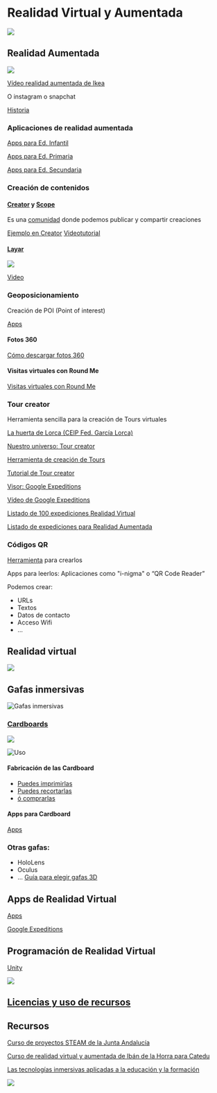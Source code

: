 # Realidad Virtual y Aumentada

![](https://www.unitag.io/qreator/generate?crs=xnjFkEn%252FP85fCPDXJ%252FXXKnPnKU%252FtWVh9E7ei8Ex%252BR4XsTvus59MiRl4OtJ5Y%252F3aRXopA7Qn4wJ6m3qLfsP4IWv39ocSd3mMczmj1AuyiW6K%252F58n8n8s5NK61vAUi6GUR9QhYs1xUoNWG3PC4owAgU1Q%252FHThW3FIfdeEUqZ%252BlJgc%253D&crd=fhOysE0g3Bah%252BuqXA7NPQx2rrS2o9rjHfmG68tV%252F4kylibNjKGl2GGC8IAoEo6rKgwkb1fpkaZPApHKzcfkZGyMsecxbeLHcNyZc3SXr4FDHwPNUVPaqglGbjk8LdT9CRKZZeWnDDep2xIT%252BCyNTg%252FRc%252B2xrIWgE4HeocGM2N31agpZmso2N%252Fds68%252FpaSn5z)


## Realidad Aumentada

![](https://www.actualidadiphone.com/wp-content/uploads/2017/09/vdnztasuyew-e1505917112610.jpg)

[Vídeo realidad aumentada de Ikea](https://www.youtube.com/watch?v=wukvYKi7UrI)

O instagram o snapchat

[Historia](https://catedu.gitbooks.io/introduccion-a-la-realidad-aumentada/content/conceptos-basicos-historia.html)

### Aplicaciones de realidad aumentada

[Apps para Ed. Infantil](https://catedu.gitbooks.io/introduccion-a-la-realidad-aumentada/content/apps-de-realidad-aumentada-ed-infantil.html)

[Apps para Ed. Primaria](https://catedu.gitbooks.io/introduccion-a-la-realidad-aumentada/content/apps-de-realidad-aumentada-ed-primaria.html)

[Apps para Ed. Secundaria](https://catedu.gitbooks.io/introduccion-a-la-realidad-aumentada/content/apps-de-realidad-aumentada-ed-secundaria-bachillerato.html)

### Creación de contenidos

#### [Creator](http://www.aumentaty.com/community/es/) y [Scope](https://play.google.com/store/apps/details?id=com.aumentaty.scope&hl=es)

Es una [comunidad](http://www.aumentaty.com/community/es/) donde podemos publicar y compartir creaciones

[Ejemplo en Creator](https://moodle.catedu.es/mod/book/view.php?id=9981&chapterid=453) [Videotutorial](https://moodle.catedu.es/mod/book/view.php?id=1000&chapterid=26)


#### [Layar](https://www.layar.com/)

![](https://i.pinimg.com/originals/1b/66/20/1b6620c70780b07b0dfed66e679c0c50.png)

[Video](https://youtu.be/ZR4eSmmPCxg)

### Geoposicionamiento

Creación de POI (Point of interest)

[Apps](https://catedu.gitbooks.io/introduccion-a-la-realidad-aumentada/content/app-de-interes.html)


#### Fotos 360

[Cómo descargar fotos 360](https://educacionadistancia.juntadeandalucia.es/profesorado/autoformacion/mod/book/view.php?id=6805)

#### Visitas virtuales con Round Me

[Visitas virtuales con Round Me](https://educacionadistancia.juntadeandalucia.es/profesorado/autoformacion/mod/book/view.php?id=6807)

### Tour creator

Herramienta sencilla para la creación de Tours virtuales

[La huerta de Lorca (CEIP Fed. García Lorca)](https://poly.google.com/u/0/view/9Mz2g3b3M5N)

[Nuestro universo: Tour creator](https://unblogfantasticoenguevejar.blogspot.com/2018/11/nuestro-universo-en-virtual.html)

[Herramienta de creación de Tours](https://poly.google.com/creator/tours?dmr=0&pli=1/creator/tours/)

[Tutorial de Tour creator](https://arvr.google.com/tourcreator/)

[Visor: Google Expeditions](https://edu.google.com/intl/es-419/products/vr-ar/expeditions/?modal_active=none)

[Vídeo de Google Expeditions](https://edu.google.com/intl/es-419/products/vr-ar/expeditions/?modal_active=modal-video-n29VQwW-03o)

[Listado de 100 expediciones Realidad Virtual](https://docs.google.com/spreadsheets/d/1uwWvAzAiQDueKXkxvqF6rS84oae2AU7eD8bhxzJ9SdY/edit#gid=765151678)

[Listado de expediciones para Realidad Aumentada](https://docs.google.com/spreadsheets/d/1uwWvAzAiQDueKXkxvqF6rS84oae2AU7eD8bhxzJ9SdY/edit#gid=0)

### Códigos QR

[Herramienta](https://www.unitag.io/es/qrcode) para crearlos

Apps para leerlos: Aplicaciones como "i-nigma" o “QR Code Reader”

Podemos crear:
* URLs
* Textos
* Datos de contacto
* Acceso Wifi
* ...

## Realidad virtual

![](https://catedu.gitbooks.io/introduccion-a-la-realidad-aumentada/content/img/realidad-virtual.png)

## Gafas inmersivas

![Gafas inmersivas](https://www.tventas.com/3195756-large_default/gafas-realidad-virtual-3d-vr-box.jpg)

### [Cardboards](https://arvr.google.com/intl/es_es/cardboard/)

![](https://images-na.ssl-images-amazon.com/images/I/61SHCTHeWGL._SX679_.jpg)

![Uso](https://techviral.net/wp-content/uploads/2016/08/Use-Google-Cardboard-In-The-Phone-Not-Having-Gyroscope-Sensor.jpg)

#### Fabricación de las Cardboard

* [Puedes imprimirlas](https://www.instructables.com/id/3D-Printed-Google-Cardboard-Kit/)
* [Puedes recortarlas](https://www.instructables.com/id/How-to-make-Google-Cardboard/)
* [ó comprarlas](https://arvr.google.com/cardboard/get-cardboard/)

#### Apps para Cardboard

[Apps](https://arvr.google.com/intl/es_es/cardboard/apps/)

### Otras gafas:
* HoloLens
* Oculus
* ...
[Guía para elegir gafas 3D](https://elpelusa.es/nuevo-mundo-con-gafas-3d)

## Apps de Realidad Virtual

[Apps](https://catedu.gitbooks.io/introduccion-a-la-realidad-aumentada/content/ra-apps-de-realidad-virtual.html)

[Google Expeditions](https://edu.google.com/intl/es-419/products/vr-ar/expeditions/?modal_active=none)

## Programación de Realidad Virtual

[Unity](https://unity.com/es/unity/features/vr)

![](https://unity.com/sites/default/files/styles/16_9_s_scale_width/public/2019-09/gloomy-43.jpg?itok=Svx-2UdR)


## [Licencias y uso de recursos](https://catedu.gitbooks.io/introduccion-a-la-realidad-aumentada/content/ra-recursos-educativos-abiertos-rea.html)

## Recursos

[Curso de proyectos STEAM de la Junta Andalucía](https://educacionadistancia.juntadeandalucia.es/profesorado/autoformacion/course/view.php?id=150&section=6)

[Curso de realidad virtual y aumentada de Ibán de la Horra para Catedu](https://catedu.gitbooks.io/introduccion-a-la-realidad-aumentada/content/)

[Las tecnologías inmersivas aplicadas a la educación y la formación](https://eldiariodelaeducacion.com/espiral/2020/02/20/las-tecnologias-inmersivas-aplicadas-a-la-educacion-y-la-formacion/)

![](https://eldiariodelaeducacion.com/espiral/wp-content/uploads/sites/27/2019/12/AR.jpg)